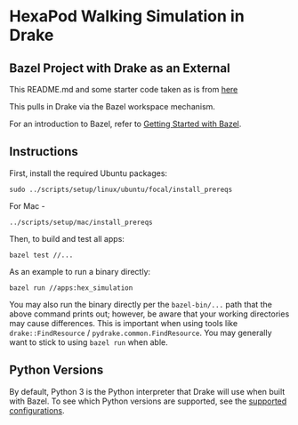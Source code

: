 # HexaPod Walking Simulation in Drake
## Bazel Project with Drake as an External
This README.md and some starter code taken as is from [here](https://github.com/RobotLocomotion/drake-external-examples)

This pulls in Drake via the Bazel workspace mechanism.

For an introduction to Bazel, refer to
[Getting Started with Bazel](https://docs.bazel.build/versions/master/getting-started.html).

## Instructions

First, install the required Ubuntu packages:

```
sudo ../scripts/setup/linux/ubuntu/focal/install_prereqs
```
For Mac - 
```
../scripts/setup/mac/install_prereqs
```

Then, to build and test all apps:
```
bazel test //...
```

As an example to run a binary directly:
```
bazel run //apps:hex_simulation
```

You may also run the binary directly per the `bazel-bin/...` path that the
above command prints out; however, be aware that your working directories may
cause differences.  This is important when using tools like
`drake::FindResource` / `pydrake.common.FindResource`.
You may generally want to stick to using `bazel run` when able.

## Python Versions

By default, Python 3 is the Python interpreter that Drake will use when built
with Bazel. To see which Python versions are supported, see the
[supported configurations](https://drake.mit.edu/developers.html#supported-configurations).

